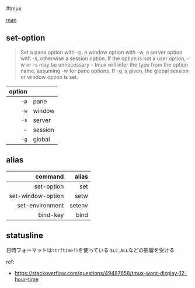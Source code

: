 #tmux

[man](https://man.openbsd.org/OpenBSD-current/man1/tmux.1)

## set-option
> Set a pane option with -p, a window option with -w, a server option with -s, otherwise a session option. If the option is not a user option, -w or -s may be unnecessary - tmux will infer the type from the option name, assuming -w for pane options. If -g is given, the global session or window option is set.

|option| |
|---:|:---|
|`-p`|pane|
|`-w`|window|
|`-s`|server|
| - |session|
|`-g`|global|

## alias
|command|alias|
|---:|---:|
|set-option|set|
|set-window-option|setw|
|set-environment|setenv|
|bind-key|bind|

## statusline
日時フォーマットは`strftime()`を使っている
`$LC_ALL`などの影響を受ける

ref:
- https://stackoverflow.com/questions/49487658/tmux-wont-display-12-hour-time
